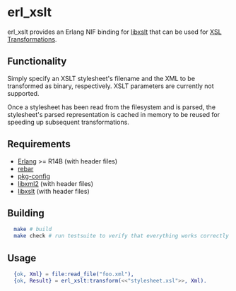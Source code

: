 # erl_xslt

erl_xslt provides an Erlang NIF binding for
[libxslt](http://xmlsoft.org/xslt/) that can be used for
[XSL Transformations](http://www.w3.org/TR/xslt).

## Functionality

Simply specify an XSLT stylesheet's filename and the XML to be transformed as
binary, respectively. XSLT parameters are currently not supported.

Once a stylesheet has been read from the filesystem and is parsed, the
stylesheet's parsed representation is cached in memory to be reused for
speeding up subsequent transformations.

## Requirements

* [Erlang](https://github.com/erlang/otp) >= R14B (with header files)
* [rebar](https://github.com/basho/rebar)
* [pkg-config](http://www.freedesktop.org/wiki/Software/pkg-config)
* [libxml2](http://xmlsoft.org/) (with header files)
* [libxslt](http://xmlsoft.org/xslt/) (with header files)

## Building

  ```Bash
    make # build
    make check # run testsuite to verify that everything works correctly
  ```

## Usage

  ```Erlang
    {ok, Xml} = file:read_file("foo.xml"),
    {ok, Result} = erl_xslt:transform(<<"stylesheet.xsl">>, Xml).
  ```
